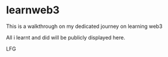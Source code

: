 # learnweb3

This is a walkthrough on my dedicated journey on learning web3

All i learnt and did will be publicly displayed here.

LFG
